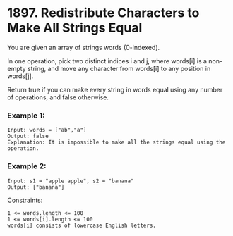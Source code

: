 # 1897. Redistribute Characters to Make All Strings Equal


You are given an array of strings words (0-indexed).

In one operation, pick two distinct indices i and j, where words[i] is a non-empty string, and move any character from words[i] to any position in words[j].

Return true if you can make every string in words equal using any number of operations, and false otherwise.

 

### Example 1:
```
Input: words = ["ab","a"]
Output: false
Explanation: It is impossible to make all the strings equal using the operation.
```

### Example 2:
```
Input: s1 = "apple apple", s2 = "banana"
Output: ["banana"]
 ```

Constraints:
```
1 <= words.length <= 100
1 <= words[i].length <= 100
words[i] consists of lowercase English letters.
```